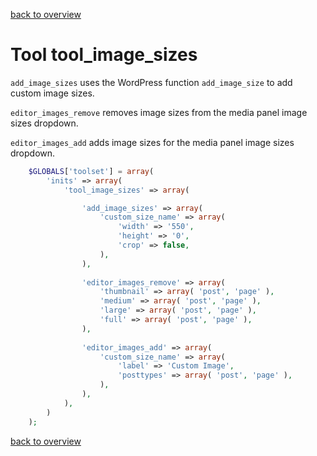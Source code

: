 [back to overview](../../README.markdown#initial-functionality)

Tool tool_image_sizes
===============================

`add_image_sizes` uses the WordPress function `add_image_size` to add custom image sizes.

`editor_images_remove` removes image sizes from the media panel image sizes dropdown.

`editor_images_add` adds image sizes for the media panel image sizes dropdown.

````php
	$GLOBALS['toolset'] = array(
		'inits' => array(
			'tool_image_sizes' => array(

				'add_image_sizes' => array(
					'custom_size_name' => array(
						'width' => '550',
						'height' => '0',
						'crop' => false,
					),
				),
				
				'editor_images_remove' => array(
					'thumbnail' => array( 'post', 'page' ),
					'medium' => array( 'post', 'page' ),
					'large' => array( 'post', 'page' ),
					'full' => array( 'post', 'page' ),
				),
				
				'editor_images_add' => array(
					'custom_size_name' => array(
						'label' => 'Custom Image',
						'posttypes' => array( 'post', 'page' ),
					),
				),
			),
		)
	);
````

[back to overview](../../README.markdown#initial-functionality)
